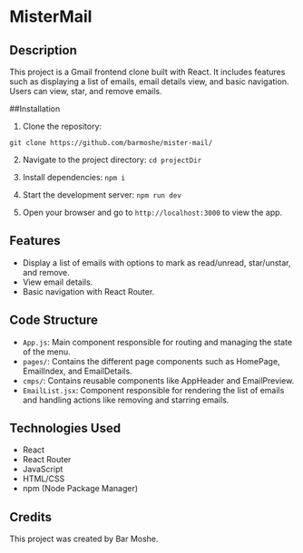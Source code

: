 # MisterMail

## Description
This project is a Gmail frontend clone built with React. It includes features such as displaying a list of emails, email details view, and basic navigation. Users can view, star, and remove emails.

##Installation

1. Clone the repository:

```git clone https://github.com/barmoshe/mister-mail/```

2. Navigate to the project directory:
```cd projectDir```

3. Install dependencies:
```npm i ```

4. Start the development server:
```npm run dev```

2. Open your browser and go to `http://localhost:3000` to view the app.

## Features
- Display a list of emails with options to mark as read/unread, star/unstar, and remove.
- View email details.
- Basic navigation with React Router.

## Code Structure
- `App.js`: Main component responsible for routing and managing the state of the menu.
- `pages/`: Contains the different page components such as HomePage, EmailIndex, and EmailDetails.
- `cmps/`: Contains reusable components like AppHeader and EmailPreview.
- `EmailList.jsx`: Component responsible for rendering the list of emails and handling actions like removing and starring emails.

## Technologies Used
- React
- React Router
- JavaScript
- HTML/CSS
- npm (Node Package Manager)



## Credits
This project was created by Bar Moshe.
